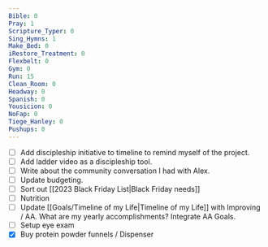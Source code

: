 ```yaml
---
Bible: 0
Pray: 1
Scripture_Typer: 0
Sing_Hymns: 1
Make_Bed: 0
iRestore_Treatment: 0
Flexbelt: 0
Gym: 0
Run: 15
Clean_Room: 0
Headway: 0
Spanish: 0
Yousicion: 0
NoFap: 0
Tiege_Hanley: 0
Pushups: 0
---
```


- [ ] Add discipleship initiative to timeline to remind myself of the project.
- [ ] Add ladder video as a discipleship tool.
- [ ] Write about the community conversation I had with Alex.
- [ ] Update budgeting.
- [ ] Sort out [[2023 Black Friday List|Black Friday needs]]
- [ ] Nutrition
- [ ] Update [[Goals/Timeline of my Life|Timeline of my Life]] with Improving / AA. What are my yearly accomplishments? Integrate AA Goals.
- [ ] Setup eye exam
- [x] Buy protein powder funnels / Dispenser
